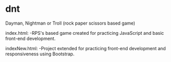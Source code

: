 # dnt
Dayman, Nightman or Troll (rock paper scissors based game)

index.html:
        -RPS's based game created for practicing JavaScript and basic front-end development.

indexNew.html:
        -Project extended for practicing front-end development and responsiveness using Bootstrap.